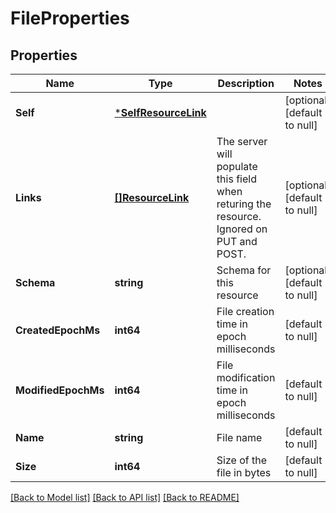 # FileProperties

## Properties
Name | Type | Description | Notes
------------ | ------------- | ------------- | -------------
**Self** | [***SelfResourceLink**](SelfResourceLink.md) |  | [optional] [default to null]
**Links** | [**[]ResourceLink**](ResourceLink.md) | The server will populate this field when returing the resource. Ignored on PUT and POST. | [optional] [default to null]
**Schema** | **string** | Schema for this resource | [optional] [default to null]
**CreatedEpochMs** | **int64** | File creation time in epoch milliseconds | [default to null]
**ModifiedEpochMs** | **int64** | File modification time in epoch milliseconds | [default to null]
**Name** | **string** | File name | [default to null]
**Size** | **int64** | Size of the file in bytes | [default to null]

[[Back to Model list]](../README.md#documentation-for-models) [[Back to API list]](../README.md#documentation-for-api-endpoints) [[Back to README]](../README.md)

